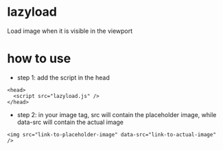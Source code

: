 # lazyload
Load image when it is visible in the viewport

# how to use
- step 1: add the script in the head  
```
<head>
  <script src="lazyload.js" />
</head>
```
- step 2: in your image tag, src will contain the placeholder image, while data-src will contain the actual image  
```
<img src="link-to-placeholder-image" data-src="link-to-actual-image" />
```
